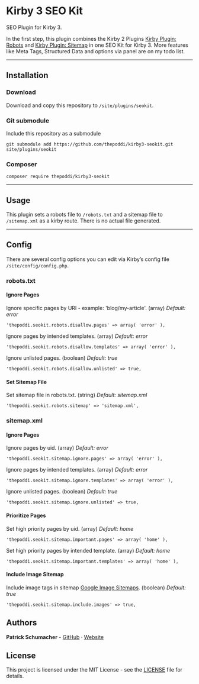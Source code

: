 # Kirby 3 SEO Kit
SEO Plugin for Kirby 3.

In the first step, this plugin combines the Kirby 2 Plugins [Kirby Plugin: Robots](https://github.com/ThePoddi/kirby-robots) and [Kirby Plugin: Sitemap](https://github.com/ThePoddi/kirby-sitemap) in one SEO Kit for Kirby 3. More features like Meta Tags, Structured Data and options via panel are on my todo list.

----

## Installation

### Download
Download and copy this repository to `/site/plugins/seokit`.

### Git submodule
Include this repository as a submodule
```
git submodule add https://github.com/thepoddi/kirby3-seokit.git site/plugins/seokit
```

### Composer
```
composer require thepoddi/kirby3-seokit
```

----

## Usage
This plugin sets a robots file to `/robots.txt` and a sitemap file to `/sitemap.xml` as a kirby route. There is no actual file generated.

----

## Config

There are several config options you can edit via Kirby’s config file `/site/config/config.php`.


### robots.txt

#### Ignore Pages
Ignore specific pages by URI - example: 'blog/my-article'. (array) *Default: error*
```
'thepoddi.seokit.robots.disallow.pages' => array( 'error' ),
```

Ignore pages by intended templates. (array) *Default: error*
```
'thepoddi.seokit.robots.disallow.templates' => array( 'error' ),
```

Ignore unlisted pages. (boolean) *Default: true*
```
'thepoddi.seokit.robots.disallow.unlisted' => true,
```

#### Set Sitemap File
Set sitemap file in robots.txt. (string) *Default: sitemap.xml*
```
'thepoddi.seokit.robots.sitemap' => 'sitemap.xml',
```


### sitemap.xml

#### Ignore Pages
Ignore pages by uid. (array) *Default: error*
```
'thepoddi.seokit.sitemap.ignore.pages' => array( 'error' ),
```

Ignore pages by intended templates. (array) *Default: error*
```
'thepoddi.seokit.sitemap.ignore.templates' => array( 'error' ),
```

Ignore unlisted pages. (boolean) *Default: true*
```
'thepoddi.seokit.sitemap.ignore.unlisted' => true,
```

#### Prioritize Pages
Set high priority pages by uid. (array) *Default: home*
```
'thepoddi.seokit.sitemap.important.pages' => array( 'home' ),
```

Set high priority pages by intended template. (array) *Default: home*
```
'thepoddi.seokit.sitemap.important.templates' => array( 'home' ),
```

#### Include Image Sitemap
Include image tags in sitemap [Google Image Sitemaps](https://support.google.com/webmasters/answer/178636). (boolean) *Default: true*
```
'thepoddi.seokit.sitemap.include.images' => true,
```

## Authors

**Patrick Schumacher** - [GitHub](https://github.com/thepoddi) · [Website](https://www.thepoddi.com)

## License

This project is licensed under the MIT License - see the [LICENSE](LICENSE) file for details.

